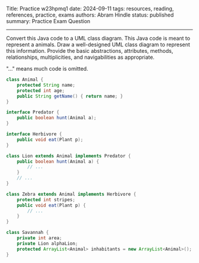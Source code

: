 Title: Practice w23hpmq1
date: 2024-09-11
tags: resources, reading, references, practice, exams
authors: Abram Hindle
status: published
summary: Practice Exam Question

----

Convert this Java code to a UML class diagram. This Java code is meant to represent a animals. Draw a well-designed UML class diagram to represent this information. Provide the basic abstractions, attributes, methods, relationships, multiplicities, and navigabilities as appropriate.

"..." means much code is omitted.

```java
class Animal {
    protected String name;
    protected int age;
    public String getName() { return name; }
}

interface Predator {
    public boolean hunt(Animal a);
}

interface Herbivore {
    public void eat(Plant p);
}

class Lion extends Animal implements Predator {
    public boolean hunt(Animal a) {
        // ...
    }
    // ...
}

class Zebra extends Animal implements Herbivore {
    protected int stripes;
    public void eat(Plant p) {
        // ...
    }
}

class Savannah {
    private int area;
    private Lion alphaLion;
    protected ArrayList<Animal> inhabitants = new ArrayList<Animal>();
}
```
